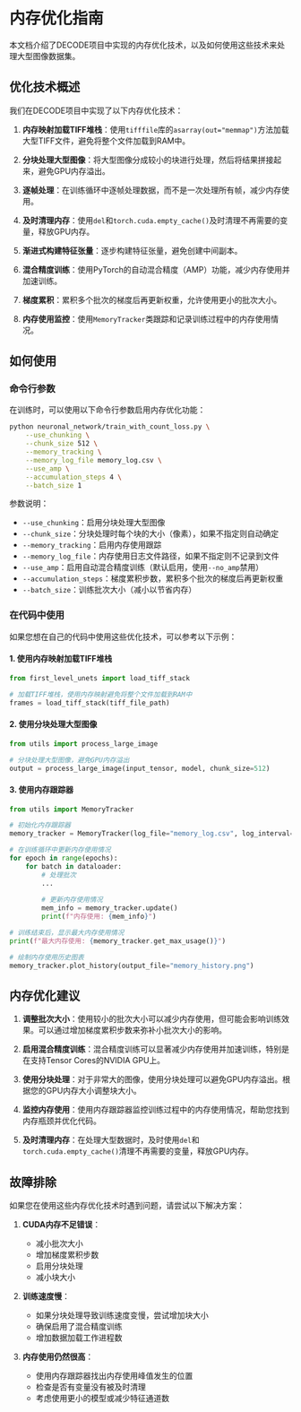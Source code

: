 # 内存优化指南

本文档介绍了DECODE项目中实现的内存优化技术，以及如何使用这些技术来处理大型图像数据集。

## 优化技术概述

我们在DECODE项目中实现了以下内存优化技术：

1. **内存映射加载TIFF堆栈**：使用`tifffile`库的`asarray(out="memmap")`方法加载大型TIFF文件，避免将整个文件加载到RAM中。

2. **分块处理大型图像**：将大型图像分成较小的块进行处理，然后将结果拼接起来，避免GPU内存溢出。

3. **逐帧处理**：在训练循环中逐帧处理数据，而不是一次处理所有帧，减少内存使用。

4. **及时清理内存**：使用`del`和`torch.cuda.empty_cache()`及时清理不再需要的变量，释放GPU内存。

5. **渐进式构建特征张量**：逐步构建特征张量，避免创建中间副本。

6. **混合精度训练**：使用PyTorch的自动混合精度（AMP）功能，减少内存使用并加速训练。

7. **梯度累积**：累积多个批次的梯度后再更新权重，允许使用更小的批次大小。

8. **内存使用监控**：使用`MemoryTracker`类跟踪和记录训练过程中的内存使用情况。

## 如何使用

### 命令行参数

在训练时，可以使用以下命令行参数启用内存优化功能：

```bash
python neuronal_network/train_with_count_loss.py \
    --use_chunking \
    --chunk_size 512 \
    --memory_tracking \
    --memory_log_file memory_log.csv \
    --use_amp \
    --accumulation_steps 4 \
    --batch_size 1
```

参数说明：

- `--use_chunking`：启用分块处理大型图像
- `--chunk_size`：分块处理时每个块的大小（像素），如果不指定则自动确定
- `--memory_tracking`：启用内存使用跟踪
- `--memory_log_file`：内存使用日志文件路径，如果不指定则不记录到文件
- `--use_amp`：启用自动混合精度训练（默认启用，使用`--no_amp`禁用）
- `--accumulation_steps`：梯度累积步数，累积多个批次的梯度后再更新权重
- `--batch_size`：训练批次大小（减小以节省内存）

### 在代码中使用

如果您想在自己的代码中使用这些优化技术，可以参考以下示例：

#### 1. 使用内存映射加载TIFF堆栈

```python
from first_level_unets import load_tiff_stack

# 加载TIFF堆栈，使用内存映射避免将整个文件加载到RAM中
frames = load_tiff_stack(tiff_file_path)
```

#### 2. 使用分块处理大型图像

```python
from utils import process_large_image

# 分块处理大型图像，避免GPU内存溢出
output = process_large_image(input_tensor, model, chunk_size=512)
```

#### 3. 使用内存跟踪器

```python
from utils import MemoryTracker

# 初始化内存跟踪器
memory_tracker = MemoryTracker(log_file="memory_log.csv", log_interval=10)

# 在训练循环中更新内存使用情况
for epoch in range(epochs):
    for batch in dataloader:
        # 处理批次
        ...
        
        # 更新内存使用情况
        mem_info = memory_tracker.update()
        print(f"内存使用: {mem_info}")

# 训练结束后，显示最大内存使用情况
print(f"最大内存使用: {memory_tracker.get_max_usage()}")

# 绘制内存使用历史图表
memory_tracker.plot_history(output_file="memory_history.png")
```

## 内存优化建议

1. **调整批次大小**：使用较小的批次大小可以减少内存使用，但可能会影响训练效果。可以通过增加梯度累积步数来弥补小批次大小的影响。

2. **启用混合精度训练**：混合精度训练可以显著减少内存使用并加速训练，特别是在支持Tensor Cores的NVIDIA GPU上。

3. **使用分块处理**：对于非常大的图像，使用分块处理可以避免GPU内存溢出。根据您的GPU内存大小调整块大小。

4. **监控内存使用**：使用内存跟踪器监控训练过程中的内存使用情况，帮助您找到内存瓶颈并优化代码。

5. **及时清理内存**：在处理大型数据时，及时使用`del`和`torch.cuda.empty_cache()`清理不再需要的变量，释放GPU内存。

## 故障排除

如果您在使用这些内存优化技术时遇到问题，请尝试以下解决方案：

1. **CUDA内存不足错误**：
   - 减小批次大小
   - 增加梯度累积步数
   - 启用分块处理
   - 减小块大小

2. **训练速度慢**：
   - 如果分块处理导致训练速度变慢，尝试增加块大小
   - 确保启用了混合精度训练
   - 增加数据加载工作进程数

3. **内存使用仍然很高**：
   - 使用内存跟踪器找出内存使用峰值发生的位置
   - 检查是否有变量没有被及时清理
   - 考虑使用更小的模型或减少特征通道数